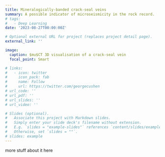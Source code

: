 ```yaml
---
title: Mineralogically-banded crack-seal veins
summary: A possible indicator of microseismicity in the rock record. 
# tags:
#   - Deep Learning
date: '2023-08-27T00:00:00Z'

# Optional external URL for project (replaces project detail page).
external_link: ''

image:
  caption: $mu$CT 3D visualisation of a crack-seal vein
  focal_point: Smart

# links:
#   - icon: twitter
#     icon_pack: fab
#     name: Follow
#     url: https://twitter.com/georgecushen
# url_code: ''
# url_pdf: ''
# url_slides: ''
# url_video: ''

# Slides (optional).
#   Associate this project with Markdown slides.
#   Simply enter your slide deck's filename without extension.
#   E.g. `slides = "example-slides"` references `content/slides/example-slides.md`.
#   Otherwise, set `slides = ""`.
# slides: example
---
```


more stuff about it here
